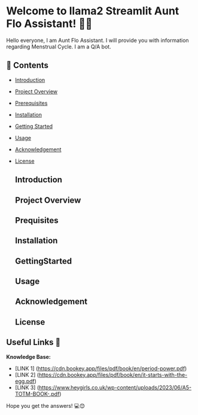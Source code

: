 # Welcome to llama2 Streamlit Aunt Flo Assistant! 🚀🤖

Hello everyone, I am Aunt Flo Assistant. I will provide you with information regarding Menstrual Cycle. I am a Q/A bot. 

## 📂 Contents

- [Introduction](#Introduction)
- [Project Overview](#ProjectOverview) 
- [Prerequisites](#Prequisites)  
- [Installation](#Installation)
- [Getting Started ](#GettingStarted )
- [Usage](#Usage)    
- [Acknowledgement](#Acknowledgement)  
- [License](#License)


  ## Introduction

  ## Project Overview
  
  ## Prequisites

  ## Installation

  ## GettingStarted
  
  ## Usage

  ## Acknowledgement

  ## License
  
  
  





## Useful Links 🔗

**Knowledge Base:** 
- [LINK 1] (https://cdn.bookey.app/files/pdf/book/en/period-power.pdf)
- [LINK 2] (https://cdn.bookey.app/files/pdf/book/en/it-starts-with-the-egg.pdf)
- [LINK 3] (https://www.heygirls.co.uk/wp-content/uploads/2023/06/A5-TOTM-BOOK-.pdf)

Hope you get the answers! 💻😊

